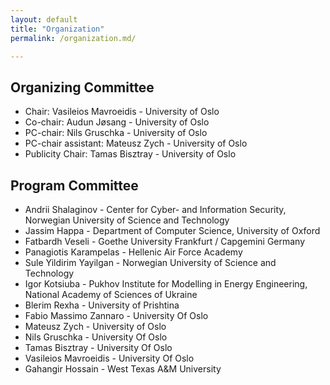 ```yaml
---
layout: default
title: "Organization"
permalink: /organization.md/

---
```



## Organizing Committee

* Chair: Vasileios Mavroeidis - University of Oslo
* Co-chair: Audun Jøsang - University of Oslo
* PC-chair: Nils Gruschka - University of Oslo
* PC-chair assistant: Mateusz Zych - University of Oslo
* Publicity Chair: Tamas Bisztray - University of Oslo

## Program Committee

* Andrii Shalaginov - Center for Cyber- and Information Security, Norwegian University of Science and Technology
* Jassim Happa - Department of Computer Science, University of Oxford
* Fatbardh Veseli - Goethe University Frankfurt / Capgemini Germany
* Panagiotis Karampelas - Hellenic Air Force Academy
* Sule Yildirim Yayilgan - Norwegian University of Science and Technology
* Igor Kotsiuba - Pukhov Institute for Modelling in Energy Engineering, National Academy of Sciences of Ukraine
* Blerim Rexha - University of Prishtina
* Fabio Massimo Zannaro - University Of Oslo
* Mateusz Zych - University of Oslo
* Nils Gruschka - University Of Oslo
* Tamas Bisztray - University Of Oslo
* Vasileios Mavroeidis - University Of Oslo
* Gahangir Hossain - West Texas A&M University
